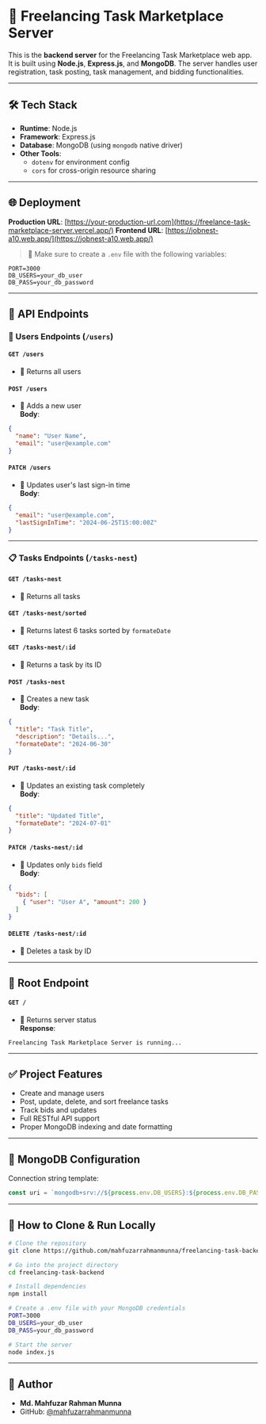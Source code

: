 # 🚀 Freelancing Task Marketplace Server

This is the **backend server** for the Freelancing Task Marketplace web app. It is built using **Node.js**, **Express.js**, and **MongoDB**. The server handles user registration, task posting, task management, and bidding functionalities.

---

## 🛠️ Tech Stack

- **Runtime**: Node.js  
- **Framework**: Express.js  
- **Database**: MongoDB (using `mongodb` native driver)  
- **Other Tools**:  
  - `dotenv` for environment config  
  - `cors` for cross-origin resource sharing  

---

## 🌐 Deployment

**Production URL**: [https://your-production-url.com](https://freelance-task-marketplace-server.vercel.app/)
**Frontend URL**: [https://jobnest-a10.web.app/](https://jobnest-a10.web.app/)

> 🔐 Make sure to create a `.env` file with the following variables:

```env
PORT=3000
DB_USERS=your_db_user
DB_PASS=your_db_password
```

---

## 🔑 API Endpoints

### 👤 Users Endpoints (`/users`)

#### `GET /users`
- 📌 Returns all users

#### `POST /users`
- 📌 Adds a new user  
**Body**:
```json
{
  "name": "User Name",
  "email": "user@example.com"
}
```

#### `PATCH /users`
- 📌 Updates user's last sign-in time  
**Body**:
```json
{
  "email": "user@example.com",
  "lastSignInTime": "2024-06-25T15:00:00Z"
}
```

---

### 📋 Tasks Endpoints (`/tasks-nest`)

#### `GET /tasks-nest`
- 📌 Returns all tasks

#### `GET /tasks-nest/sorted`
- 📌 Returns latest 6 tasks sorted by `formateDate`

#### `GET /tasks-nest/:id`
- 📌 Returns a task by its ID

#### `POST /tasks-nest`
- 📌 Creates a new task  
**Body**:
```json
{
  "title": "Task Title",
  "description": "Details...",
  "formateDate": "2024-06-30"
}
```

#### `PUT /tasks-nest/:id`
- 📌 Updates an existing task completely  
**Body**:
```json
{
  "title": "Updated Title",
  "formateDate": "2024-07-01"
}
```

#### `PATCH /tasks-nest/:id`
- 📌 Updates only `bids` field  
**Body**:
```json
{
  "bids": [
    { "user": "User A", "amount": 200 }
  ]
}
```

#### `DELETE /tasks-nest/:id`
- 📌 Deletes a task by ID

---

## 🚦 Root Endpoint

#### `GET /`
- 📌 Returns server status  
**Response**:
```
Freelancing Task Marketplace Server is running...
```

---

## ✅ Project Features

- Create and manage users
- Post, update, delete, and sort freelance tasks
- Track bids and updates
- Full RESTful API support
- Proper MongoDB indexing and date formatting

---

## 🧪 MongoDB Configuration

Connection string template:
```js
const uri = `mongodb+srv://${process.env.DB_USERS}:${process.env.DB_PASS}@cluster0.xf1yv4o.mongodb.net/?retryWrites=true&w=majority&appName=Cluster0`
```

---

## 🚀 How to Clone & Run Locally

```bash
# Clone the repository
git clone https://github.com/mahfuzarrahmanmunna/freelancing-task-backend.git

# Go into the project directory
cd freelancing-task-backend

# Install dependencies
npm install

# Create a .env file with your MongoDB credentials
PORT=3000
DB_USERS=your_db_user
DB_PASS=your_db_password

# Start the server
node index.js
```

---

## 🔗 Author

- **Md. Mahfuzar Rahman Munna**  
- GitHub: [@mahfuzarrahmanmunna](https://github.com/mahfuzarrahmanmunna)

